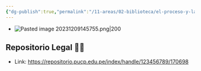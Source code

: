 ```yaml
---
{"dg-publish":true,"permalink":"/11-areas/02-biblioteca/el-proceso-y-la-tutela-de-los-derechos/","noteIcon":""}
---
```


- ![Pasted image 20231209145755.png|200](/img/user/02%20Image/Pasted%20image%2020231209145755.png)
## Repositorio Legal 🤸‍♂️
- Link: https://repositorio.pucp.edu.pe/index/handle/123456789/170698
